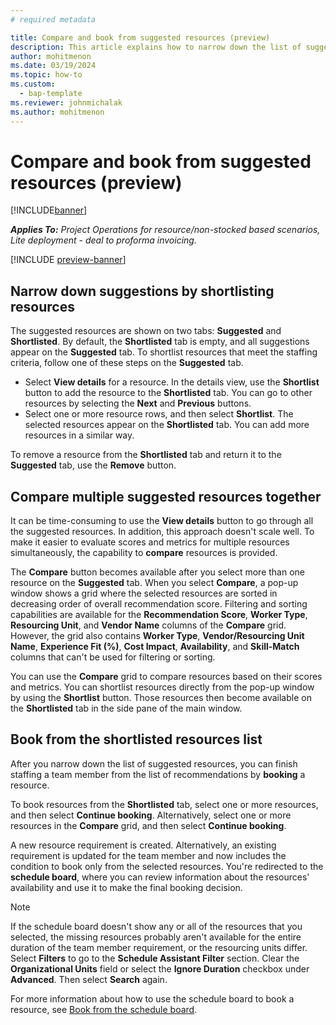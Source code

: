```yaml
---
# required metadata

title: Compare and book from suggested resources (preview)
description: This article explains how to narrow down the list of suggested resources and book one of them as a team member.
author: mohitmenon
ms.date: 03/19/2024
ms.topic: how-to
ms.custom: 
  - bap-template
ms.reviewer: johnmichalak
ms.author: mohitmenon
---
```


# Compare and book from suggested resources (preview)

[!INCLUDE[banner](../includes/banner.md)]

_**Applies To:** Project Operations for resource/non-stocked based scenarios, Lite deployment - deal to proforma invoicing._

[!INCLUDE [preview-banner](../includes/preview-banner.md)]

## Narrow down suggestions by shortlisting resources

The suggested resources are shown on two tabs: **Suggested** and **Shortlisted**. By default, the **Shortlisted** tab is empty, and all suggestions appear on the **Suggested** tab. To shortlist resources that meet the staffing criteria, follow one of these steps on the **Suggested** tab.

- Select **View details** for a resource. In the details view, use the **Shortlist** button to add the resource to the **Shortlisted** tab. You can go to other resources by selecting the **Next** and **Previous** buttons.
- Select one or more resource rows, and then select **Shortlist**. The selected resources appear on the **Shortlisted** tab. You can add more resources in a similar way.

To remove a resource from the **Shortlisted** tab and return it to the **Suggested** tab, use the **Remove** button.

## Compare multiple suggested resources together

It can be time-consuming to use the **View details** button to go through all the suggested resources. In addition, this approach doesn't scale well. To make it easier to evaluate scores and metrics for multiple resources simultaneously, the capability to **compare** resources is provided.

The **Compare** button becomes available after you select more than one resource on the **Suggested** tab. When you select **Compare**, a pop-up window shows a grid where the selected resources are sorted in decreasing order of overall recommendation score. Filtering and sorting capabilities are available for the **Recommendation Score**, **Worker Type**, **Resourcing Unit**, and **Vendor Name** columns of the **Compare** grid. However, the grid also contains **Worker Type**, **Vendor/Resourcing Unit Name**, **Experience Fit (%)**, **Cost Impact**, **Availability**, and **Skill-Match** columns that can't be used for filtering or sorting.

You can use the **Compare** grid to compare resources based on their scores and metrics. You can shortlist resources directly from the pop-up window by using the **Shortlist** button. Those resources then become available on the **Shortlisted** tab in the side pane of the main window.

## Book from the shortlisted resources list

After you narrow down the list of suggested resources, you can finish staffing a team member from the list of recommendations by **booking** a resource.

To book resources from the **Shortlisted** tab, select one or more resources, and then select **Continue booking**. Alternatively, select one or more resources in the **Compare** grid, and then select **Continue booking**.

A new resource requirement is created. Alternatively, an existing requirement is updated for the team member and now includes the condition to book only from the selected resources. You're redirected to the **schedule board**, where you can review information about the resources' availability and use it to make the final booking decision.

> [!NOTE]
> If the schedule board doesn't show any or all of the resources that you selected, the missing resources probably aren't available for the entire duration of the team member requirement, or the resourcing units differ. Select **Filters** to go to the **Schedule Assistant Filter** section. Clear the **Organizational Units** field or select the **Ignore Duration** checkbox under **Advanced**. Then select **Search** again.

For more information about how to use the schedule board to book a resource, see [Book from the schedule board](/dynamics365/project-operations/resource-management/book-project#book-from-the-schedule-board).

